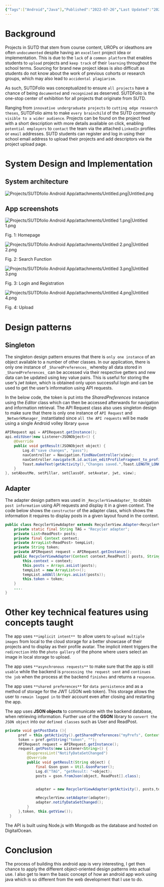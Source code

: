 ```yaml
---
{"Tags":["Android","Java"],"Published":"2022-07-26","Last Updated":"2022-07-26T23:30","Author":"Qiu Weihong","Created":"2022-07-26T22:38","Description":"Android App version of SUTDfolio coded using Java","publish":true,"dg-publish":true,"permalink":"/projects/sut-dfolio-android-app/sut-dfolio-android-app/","dgPassFrontmatter":true,"created":"2023-09-07T23:34:00.000+08:00","updated":"2023-10-30T20:54:21.000+08:00"}
---
```


# Background

Projects in SUTD that stem from course content, UROPs or ideathons are often `undocumented` despite having an `excellent` project idea or implementation. This is due to the `lack` of a `common platform` that enables students to `upload` projects and `keep track` of their `learning` throughout the school terms. Sourcing for brand new project ideas is also difficult as students do not know about the work of previous cohorts or research groups, which may also lead to `accidental plagiarism`.

As such, SUTDFolio was conceptualized to ensure `all projects` have a chance of being `documented` and `recognized` as deserved. SUTDFolio is the one-stop center of exhibition for all projects that originate from SUTD.

Ranging from `innovative undergraduate projects` to `cutting edge research theses`, SUTDFolio aims to make `every brainchild` of the SUTD community `visible to a wider audience`. Projects can be found on the project feed with a short description with more details available on click, enabling `potential employers` to `contact` the team via the attached `LinkedIn` profiles or `email` addresses. SUTD students can register and log in using their school email address to upload their projects and add descriptors via the project upload page.

# System Design and Implementation

## System architecture

![Projects/SUTDfolio Android App/attachments/Untitled.png|Untitled.png](/img/user/Projects/SUTDfolio%20Android%20App/attachments/Untitled.png)

## **App screenshots**

![Projects/SUTDfolio Android App/attachments/Untitled 1.png|Untitled 1.png](/img/user/Projects/SUTDfolio%20Android%20App/attachments/Untitled%201.png)

Fig. 1: Homepage

![Projects/SUTDfolio Android App/attachments/Untitled 2.png|Untitled 2.png](/img/user/Projects/SUTDfolio%20Android%20App/attachments/Untitled%202.png)

Fig. 2: Search Function

![Projects/SUTDfolio Android App/attachments/Untitled 3.png|Untitled 3.png](/img/user/Projects/SUTDfolio%20Android%20App/attachments/Untitled%203.png)

Fig. 3: Login and Registration

![Projects/SUTDfolio Android App/attachments/Untitled 4.png|Untitled 4.png](/img/user/Projects/SUTDfolio%20Android%20App/attachments/Untitled%204.png)

Fig. 4: Upload

  

# **Design patterns**

## **Singleton**

The singleton design pattern ensures that there is `only one instance` of an object available to a number of other classes. In our application, there is only one instance of `_SharedPreferences_` whereby all data stored in `_SharedPreferences_` can be accessed via their respective getters and new data can be updated using key value pairs. This is useful for storing the user’s _jwt token_, which is obtained only upon successful login and can be used to get the user’s information using API requests.

In the below code, the token is put into the _SharedPreferences_ instance using the _Editor_ class which can then be accessed afterwards for navigation and information retrieval. The API Request class also uses singleton design to make sure that there is only one instance of `API Request` and `_NetworkManager_` instantiated since `all the API requests` will be made using a single Android volley library `queue`

```java
APIRequest api = APIRequest.getInstance();
api.editUser(new Listener<JSONObject>() {
    @Override
    public void getResult(JSONObject object) {
        Log.d("save changes", "pass");
        navController = Navigation.findNavController(view);
        navController.navigate(R.id.action_editProfileFragment_to_profileFragment);
        Toast.makeText(getActivity(),"Changes saved.",Toast.LENGTH_LONG).show();
    }
}, setAboutMe, setPillar, setClassOf, setAvatar, jwt, view);
```

## **Adapter**

The adapter design pattern was used in `_RecyclerViewAdapter_` to obtain `post information` using API requests and display it in a given context. The code below shows the `constructor` of the adapter class, which shows the information it requires to display posts in a given layout found in the context.

```java
public class RecyclerViewAdapter extends RecyclerView.Adapter<RecyclerViewAdapter.ViewHolder>{
    private static final String TAG = "Recycler adapter";
    private List<ReadPost> posts;
    private final Context context;
    private ArrayList<ReadPost> tempList;
    private String token;
    private APIRequest request = APIRequest.getInstance();
    public RecyclerViewAdapter(Context context,ReadPost[] posts, String token) {
        this.context = context;
        this.posts = Arrays.asList(posts);
        tempList = new ArrayList<>();
        tempList.addAll(Arrays.asList(posts));
        this.token = token;
    }
	....
}
```

# Other key technical features using concepts taught

The app uses `**implicit intent**`  to allow users to `upload multiple images` from local to the cloud storage for a better showcase of their projects and to display as their profile avatar. The implicit intent triggers the `redirection` into the `photo gallery` of the phone where users select an image in local storage to upload.

  

The app uses `**asynchronous requests**` to make sure that the app is still `usable` while the backend is `processing the request sent` and `continues the job` when the process at the backend `finishes` and returns a `response`.

  

The app uses `**shared preferences**` for `data persistence` and as a method of storage for the JWT (JSON web token). This storage allows the user to `remain logged in` to their account even after closing and restarting the app.

  

The app uses **JSON objects** to communicate with the backend database, when retrieving information. Further use of the **GSON** library to `convert the JSON object` into our `defined classes` such as User and ReadPost.

  

```java
private void getPostData (){
      pref = this.getActivity().getSharedPreferences("myPrefs", Context.MODE_PRIVATE);
      token = pref.getString("token", "");
      APIRequest request = APIRequest.getInstance();
      request.getPosts(new Listener<String>() {
          @SuppressLint("NotifyDataSetChanged")
          @Override
          public void getResult(String object) {
              final Gson gson = Util.GsonParser();
              Log.d("TAG", "getResult: "+object);
              posts = gson.fromJson(object, ReadPost[].class);


              adapter = new RecyclerViewAdapter(getActivity(), posts,token);

              mRecyclerView.setAdapter(adapter);
              adapter.notifyDataSetChanged();
          }
      },token, this.getView());
  }
```

  

The API is built using Node.js with Mongodb as the database and hosted on DigitalOcean.

  

# Conclusion

The process of building this android app is very interesting, I get then chance to apply the different object-oriented design patterns into actual use. I also get to learn the basic concept of how an android app work using java which is so different from the web development that I use to do.